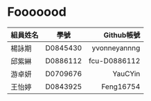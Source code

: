 # Fooooood
|組員姓名|學號|Github帳號|
| ------------- |:-------------:| -----:|
|楊詠期|D0845430|yvonneyannng|
|邱紫綝|D0886112|fcu-D0886112|
|游卓妍 |D0709676|YauCYin|
|王怡婷|D0843925|Feng16754|

